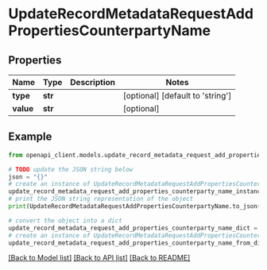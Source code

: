 # UpdateRecordMetadataRequestAddPropertiesCounterpartyName


## Properties

Name | Type | Description | Notes
------------ | ------------- | ------------- | -------------
**type** | **str** |  | [optional] [default to 'string']
**value** | **str** |  | [optional] 

## Example

```python
from openapi_client.models.update_record_metadata_request_add_properties_counterparty_name import UpdateRecordMetadataRequestAddPropertiesCounterpartyName

# TODO update the JSON string below
json = "{}"
# create an instance of UpdateRecordMetadataRequestAddPropertiesCounterpartyName from a JSON string
update_record_metadata_request_add_properties_counterparty_name_instance = UpdateRecordMetadataRequestAddPropertiesCounterpartyName.from_json(json)
# print the JSON string representation of the object
print(UpdateRecordMetadataRequestAddPropertiesCounterpartyName.to_json())

# convert the object into a dict
update_record_metadata_request_add_properties_counterparty_name_dict = update_record_metadata_request_add_properties_counterparty_name_instance.to_dict()
# create an instance of UpdateRecordMetadataRequestAddPropertiesCounterpartyName from a dict
update_record_metadata_request_add_properties_counterparty_name_from_dict = UpdateRecordMetadataRequestAddPropertiesCounterpartyName.from_dict(update_record_metadata_request_add_properties_counterparty_name_dict)
```
[[Back to Model list]](../README.md#documentation-for-models) [[Back to API list]](../README.md#documentation-for-api-endpoints) [[Back to README]](../README.md)


